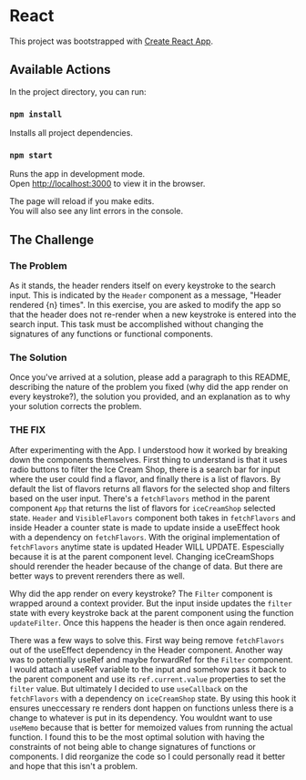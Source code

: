 # React

This project was bootstrapped with [Create React App](https://github.com/facebook/create-react-app).

## Available Actions

In the project directory, you can run:

### `npm install`

Installs all project dependencies.

### `npm start`

Runs the app in development mode. \
Open [http://localhost:3000](http://localhost:3000) to view it in the browser.

The page will reload if you make edits. \
You will also see any lint errors in the console.

## The Challenge

### The Problem

As it stands, the header renders itself on every keystroke to the search input. This is indicated by the `Header` component as a message, "Header rendered {n} times". In this exercise, you are asked to modify the app so that the header does not re-render when a new keystroke is entered into the search input. This task must be accomplished without changing the signatures of any functions or functional components.

### The Solution

Once you've arrived at a solution, please add a paragraph to this README, describing the nature of the problem you fixed (why did the app render on every keystroke?), the solution you provided, and an explanation as to why your solution corrects the problem.

### THE FIX

After experimenting with the App. I understood how it worked by breaking down the components themselves. First thing to understand is that it uses radio buttons to filter the Ice Cream Shop, there is a search bar for input where the user could find a flavor, and finally there is a list of flavors. By default the list of flavors returns all flavors for the selected shop and filters based on the user input. There's a `fetchFlavors` method in the parent component `App` that returns the list of flavors for `iceCreamShop` selected state. `Header` and `VisibleFlavors` component both takes in `fetchFlavors` and inside Header a counter state is made to update inside a useEffect hook with a dependency on `fetchFlavors`. With the original implementation of `fetchFlavors` anytime state is updated Header WILL UPDATE. Espescially because it is at the parent component level.
Changing iceCreamShops should rerender the header because of the change of data. But there are better ways to prevent rerenders there as well. 

Why did the app render on every keystroke? The `Filter` component is wrapped around a context provider. But the input inside updates the `filter` state with every keystroke back at the parent component using the function `updateFilter`. Once this happens the header is then once again rendered. 

There was a few ways to solve this. First way being remove `fetchFlavors` out of the useEffect dependency in the Header component. Another way was to potentially useRef and maybe forwardRef for the `Filter` component. I would attach a useRef variable to the input and somehow pass it back to the parent component and use its `ref.current.value` properties to set the `filter` value. But ultimately I decided to use `useCallback` on the `fetchFlavors` with a dependency on `iceCreamShop` state. By using this hook it ensures uneccessary re renders dont happen on functions unless there is a change to whatever is put in its dependency. You wouldnt want to use `useMemo` because that is better for memoized values from running the actual function. I found this to be the most optimal solution with having the constraints of not being able to change signatures of functions or components. I did reorganize the code so I could personally read it better and hope that this isn't a problem.
